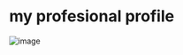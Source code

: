 # my profesional profile

![image](https://github.com/glennrojasp/glenn-profile/assets/135629536/9fbd54de-a43e-4962-a1e4-d93efa037df5)
